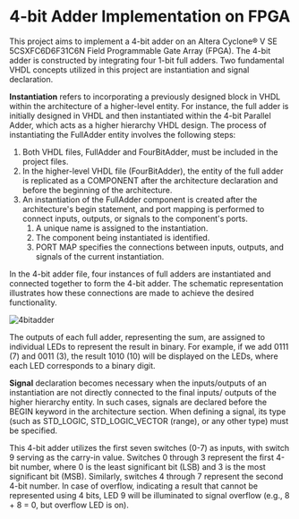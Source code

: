 # 4-bit Adder Implementation on FPGA
This project aims to implement a 4-bit adder on an Altera Cyclone® V SE 5CSXFC6D6F31C6N Field Programmable Gate Array (FPGA). The 
4-bit adder is constructed by integrating four 1-bit full adders. Two fundamental VHDL concepts utilized in this project are 
instantiation and signal declaration.

**Instantiation** refers to incorporating a previously designed block in VHDL within the architecture of a higher-level entity. For 
instance, the full adder is initially designed in VHDL and then instantiated within the 4-bit Parallel Adder, which acts as a higher 
hierarchy VHDL design. The process of instantiating the FullAdder entity involves the following steps:
1. Both VHDL files, FullAdder and FourBitAdder, must be included in the project files.
2. In the higher-level VHDL file (FourBitAdder), the entity of the full adder is replicated as a COMPONENT after the architecture declaration and before the beginning of the architecture.
3. An instantiation of the FullAdder component is created after the architecture's begin statement, and port mapping is performed to connect inputs, outputs, or signals to the component's ports.
    1. A unique name is assigned to the instantiation.
    2. The component being instantiated is identified.
    3. PORT MAP specifies the connections between inputs, outputs, and signals of the current instantiation.

In the 4-bit adder file, four instances of full adders are instantiated and connected together to form the 4-bit adder. The 
schematic representation illustrates how these connections are made to achieve the desired functionality.

![4bitadder](https://github.com/Cereal9/4bit-Adder/assets/115047595/dd31e573-be66-41ba-b773-1a9f243a6d6b)

The outputs of each full adder, representing the sum, are assigned to individual LEDs to represent the result in binary. For 
example, if we add 0111 (7) and 0011 (3), the result 1010 (10) will be displayed on the LEDs, where each LED corresponds to a binary 
digit.

**Signal** declaration becomes necessary when the inputs/outputs of an instantiation are not directly connected to the final inputs/
outputs of the higher hierarchy entity. In such cases, signals are declared before the BEGIN keyword in the architecture section. 
When defining a signal, its type (such as STD_LOGIC, STD_LOGIC_VECTOR (range), or any other type) must be specified.

This 4-bit adder utilizes the first seven switches (0-7) as inputs, with switch 9 serving as the carry-in value. Switches 0 through 
3 represent the first 4-bit number, where 0 is the least significant bit (LSB) and 3 is the most significant bit (MSB). Similarly, 
switches 4 through 7 represent the second 4-bit number. In case of overflow, indicating a result that cannot be represented using 4 
bits, LED 9 will be illuminated to signal overflow (e.g., 8 + 8 = 0, but overflow LED is on).
